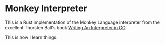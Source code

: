 # Monkey Interpreter

This is a Rust implementation of the Monkey Language interpreter from the excellent
Thorsten Ball's book [Writing An Interpreter in GO](https://interpreterbook.com/)

This is how I learn things.
